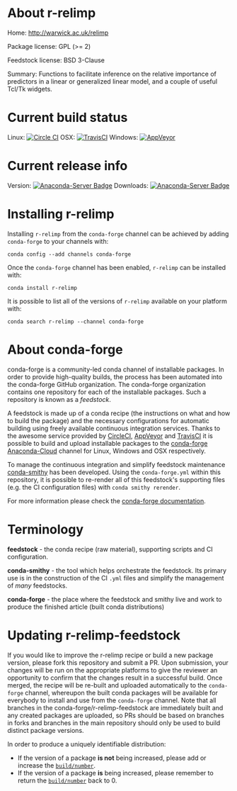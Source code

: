 About r-relimp
==============

Home: http://warwick.ac.uk/relimp

Package license: GPL (>= 2)

Feedstock license: BSD 3-Clause

Summary: Functions to facilitate inference on the relative importance of predictors in a linear or generalized linear model, and a couple of useful Tcl/Tk widgets.



Current build status
====================

Linux: [![Circle CI](https://circleci.com/gh/conda-forge/r-relimp-feedstock.svg?style=shield)](https://circleci.com/gh/conda-forge/r-relimp-feedstock)
OSX: [![TravisCI](https://travis-ci.org/conda-forge/r-relimp-feedstock.svg?branch=master)](https://travis-ci.org/conda-forge/r-relimp-feedstock)
Windows: [![AppVeyor](https://ci.appveyor.com/api/projects/status/github/conda-forge/r-relimp-feedstock?svg=True)](https://ci.appveyor.com/project/conda-forge/r-relimp-feedstock/branch/master)

Current release info
====================
Version: [![Anaconda-Server Badge](https://anaconda.org/conda-forge/r-relimp/badges/version.svg)](https://anaconda.org/conda-forge/r-relimp)
Downloads: [![Anaconda-Server Badge](https://anaconda.org/conda-forge/r-relimp/badges/downloads.svg)](https://anaconda.org/conda-forge/r-relimp)

Installing r-relimp
===================

Installing `r-relimp` from the `conda-forge` channel can be achieved by adding `conda-forge` to your channels with:

```
conda config --add channels conda-forge
```

Once the `conda-forge` channel has been enabled, `r-relimp` can be installed with:

```
conda install r-relimp
```

It is possible to list all of the versions of `r-relimp` available on your platform with:

```
conda search r-relimp --channel conda-forge
```


About conda-forge
=================

conda-forge is a community-led conda channel of installable packages.
In order to provide high-quality builds, the process has been automated into the
conda-forge GitHub organization. The conda-forge organization contains one repository
for each of the installable packages. Such a repository is known as a *feedstock*.

A feedstock is made up of a conda recipe (the instructions on what and how to build
the package) and the necessary configurations for automatic building using freely
available continuous integration services. Thanks to the awesome service provided by
[CircleCI](https://circleci.com/), [AppVeyor](http://www.appveyor.com/)
and [TravisCI](https://travis-ci.org/) it is possible to build and upload installable
packages to the [conda-forge](https://anaconda.org/conda-forge)
[Anaconda-Cloud](http://docs.anaconda.org/) channel for Linux, Windows and OSX respectively.

To manage the continuous integration and simplify feedstock maintenance
[conda-smithy](http://github.com/conda-forge/conda-smithy) has been developed.
Using the ``conda-forge.yml`` within this repository, it is possible to re-render all of
this feedstock's supporting files (e.g. the CI configuration files) with ``conda smithy rerender``.

For more information please check the [conda-forge documentation](https://conda-forge.org/docs/).

Terminology
===========

**feedstock** - the conda recipe (raw material), supporting scripts and CI configuration.

**conda-smithy** - the tool which helps orchestrate the feedstock.
                   Its primary use is in the construction of the CI ``.yml`` files
                   and simplify the management of *many* feedstocks.

**conda-forge** - the place where the feedstock and smithy live and work to
                  produce the finished article (built conda distributions)


Updating r-relimp-feedstock
===========================

If you would like to improve the r-relimp recipe or build a new
package version, please fork this repository and submit a PR. Upon submission,
your changes will be run on the appropriate platforms to give the reviewer an
opportunity to confirm that the changes result in a successful build. Once
merged, the recipe will be re-built and uploaded automatically to the
`conda-forge` channel, whereupon the built conda packages will be available for
everybody to install and use from the `conda-forge` channel.
Note that all branches in the conda-forge/r-relimp-feedstock are
immediately built and any created packages are uploaded, so PRs should be based
on branches in forks and branches in the main repository should only be used to
build distinct package versions.

In order to produce a uniquely identifiable distribution:
 * If the version of a package **is not** being increased, please add or increase
   the [``build/number``](http://conda.pydata.org/docs/building/meta-yaml.html#build-number-and-string).
 * If the version of a package **is** being increased, please remember to return
   the [``build/number``](http://conda.pydata.org/docs/building/meta-yaml.html#build-number-and-string)
   back to 0.